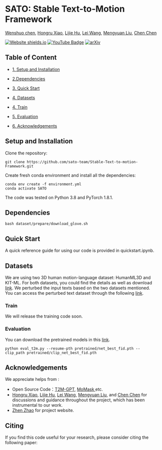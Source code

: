 # SATO: Stable Text-to-Motion Framework

[Wenshuo chen](https://github.com/shurdy123), [Hongru Xiao](https://github.com/Hongru0306), [Lijie Hu](https://sites.google.com/view/lijiehu/homepage), [Lei Wang](), [Mengyuan Liu](https://leiwangr.github.io/), [Chen Chen](https://www.crcv.ucf.edu/chenchen/)

[![Website shields.io](https://img.shields.io/website?url=http%3A//poco.is.tue.mpg.de)]() [![YouTube Badge](https://img.shields.io/badge/YouTube-Watch-red?style=flat-square&logo=youtube)]()  [![arXiv](https://img.shields.io/badge/arXiv-2308.12965-00ff00.svg)]()  

<!-- <div style="display:flex;">
    <img src="assets/run_lola.gif" width="45%" style="margin-right: 1%;">
    <img src="assets/yt_solo.gif" width="45%">
</div> -->

## Table of Content

* [1. Setup and Installation](#setup)

* [2.Dependencies](#Dependencies)

* [3. Quick Start](#quickstart)

* [4. Datasets](#datasets)

* [4. Train](#train)

* [5. Evaluation](#eval)

* [6. Acknowledgements](#acknowledgements)

  

## Setup and Installation <a name="setup"></a>

Clone the repository: 

```shell
git clone https://github.com/sato-team/Stable-Text-to-motion-Framework.git
```

Create fresh conda environment and install all the dependencies:

```
conda env create -f environment.yml
conda activate SATO
```

The code was tested on Python 3.8 and PyTorch 1.8.1.

## Dependencies<a name="Dependencies"></a>

```shell
bash dataset/prepare/download_glove.sh
```

## **Quick Start**<a name="quickstart"></a>

A quick reference guide for using our code is provided in quickstart.ipynb.

## Datasets<a name="datasets"></a>

We are using two 3D human motion-language dataset: HumanML3D and KIT-ML. For both datasets, you could find the details as well as download [link](https://github.com/EricGuo5513/HumanML3D).
We perturbed the input texts based on the two datasets mentioned. You can access the perturbed text dataset through the following [link]().

### **Train**<a name="train"></a>

We will release the training code soon.

### **Evaluation**<a name="eval"></a>

You can download the pretrained models in this [link](). 

```shell
python eval_t2m.py --resume-pth pretrained/net_best_fid.pth --clip_path pretrained/clip_net_best_fid.pth
```

## Acknowledgements<a name="acknowledgements"></a>

We appreciate helps from :

- Open Source Code：[T2M-GPT](https://github.com/Mael-zys/T2M-GPT), [MoMask ](https://github.com/EricGuo5513/momask-codes)etc.
- [Hongru Xiao](https://github.com/Hongru0306), [Lijie Hu](https://sites.google.com/view/lijiehu/homepage), [Lei Wang](), [Mengyuan Liu](https://leiwangr.github.io/), and [Chen Chen](https://www.crcv.ucf.edu/chenchen/) for discussions and guidance throughout the project, which has been instrumental to our work.
- [Zhen Zhao](https://github.com/Zanebla) for project website.

## Citing<a name="citing"></a>

If you find this code useful for your research, please consider citing the following paper:

```bibtex

```

